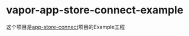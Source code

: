# vapor-app-store-connect-example

这个项目是[app-store-connect](https://github.com/Tuluobo/app-store-connect)项目的Example工程